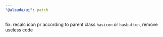 ```yaml
---
"@alauda/ui": patch
---
```


fix: recalc icon pr according to parent class `hasicon` or `hasbutton`, remove useless code  
